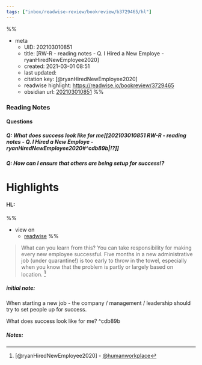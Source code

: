 ```yaml
---
tags: ["inbox/readwise-review/bookreview/b3729465/hl"]
---
```

%%
- meta
	- UID: 202103010851
	- title: [RW-R - reading notes - Q. I Hired a New Employe - ryanHiredNewEmployee2020]
	- created: 2021-03-01 08:51
	- last updated: 
	- citation key:  [@ryanHiredNewEmployee2020]
	- readwise highlight: https://readwise.io/bookreview/3729465
	- obsidian url: [202103010851](obsidian://open?vault=readwise-review-inbox&file=inbox%2Fzets%2F202103010851%20RW-R%20-%20reading%20notes%20-%20Q.%20I%20Hired%20a%20New%20Employe%20-%20ryanHiredNewEmployee2020)
%%


### Reading Notes 

#### Questions 

##### Q:  What does success look like for me[[202103010851 RW-R - reading notes - Q. I Hired a New Employe - ryanHiredNewEmployee2020#^cdb89b|⁉️]] 
##### Q: How can I ensure that others are being setup for success⁉️


# Highlights 

#### HL: 
%%
- view on
	- [readwise](https://readwise.io/bookreview/3729465?highlight=3729465)
%%
> What can you learn from this? You can take responsibility for making every new employee successful. Five months in a new administrative job (under quarantine!) is too early to throw in the towel, especially when you know that the problem is partly or largely based on location. [^1]

##### initial note:

When starting a new job - the company / management / leadership should try to set people up for success. 

What does success look like for me? ^cdb89b

##### Notes:

[^1]: [@ryanHiredNewEmployee2020] - [@humanworkplace](https://twitter.com/humanworkplace/status/1291112149956407298)